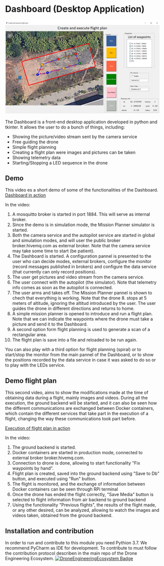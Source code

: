 # Dashboard (Desktop Application)
![dashboardDemo](https://github.com/JordiLlaveria/DashboardDEE/blob/manager/assets/FlightPlan.PNG)

The Dashboard is a front-end desktop application developed in python and tkinter. It allows the user to do a bunch of things, including:
- Showing the picture/video stream sent by the camera service
- Free guiding the drone
- Simple flight planning
- Creating a flight plan were images and pictures can be taken
- Showing telemetry data
- Starting/Stopping a LED sequence in the drone

## Demo
This video es a short demo of some of the functionalities of the Dashboard.
[Dashboard in action](https://youtu.be/08v7_bG5FcM)

In the video:
1. A mosquitto broker is started in port 1884. This will serve as internal broker.
2. Since the demo is in simulation mode, the Mission Planner simulator is started.
3. Both the camera service and the autopilot service are started in global and simulation modes, and will user the public broker broker.hivemq.com as external broker. Note that the camera service may take some time to start (be patient).
4. The Dashboard is started. A configuration pannel is presented to the user who can decide modes, external brokers, configure the monitor (record messages published in brokers) and configure the data service (that currently can only record positions).
5. The user get pictures and video stream from the camera service.
6. The user connect with the autopilot (the simulator). Note that telemetry info comes as soon as the autopilot is connected.
7. The user arms and takes off. The Mission Planner pannel is shown to chech that everything is working. Note that the drone 8. stops at 5 meters of altitude, ignoring the altitud introduced by the user.
The user guides the drone in different directions and returns to home.
9. A simple mission planner is opened to introduce and run a flight plan. Note that we can indicate the waypoints where the drone must take a picture and send it to the Dashboard.
10. A second option form flight planning is used to generate a scan of a rectangular area.
11. The flight plan is save into a file and reloaded to be run again.

You can also play with a third option for flight planning (spiral) or to start/stop the monitor from the main pannel of the Dashboard, or to show the positions recorded by the data service in case it was asked to do so or to play with the LEDs service.

## Demo flight plan

This second video, aims to show the modifications made at the time of obtaining data during a flight, mainly images and videos. During all the execution, the ground backend will be started, and it can also be seen how the different communications are exchanged between Docker containers, which contain the different services that take part in the execution of a flight, changing the way these communications took part before.

[Execution of flight plan in action](https://www.youtube.com/watch?v=gr8pJP8eNJE&ab_channel=DronsEETAC)

In the video:
1. The ground backend is started.
2. Docker containers are started in production mode, connected to external broker broker.hivemq.com.
3. Connection to drone is done, allowing to start functionality "Fix waypoints by hand".
4. Flight plan is created, saved into the ground backend using "Save to Db" button, and executed using "Run" button.
5. The flight is monitored, and the exchange of information between Docker containers can be seen through RPi terminal
6. Once the drone has ended the flight correctly, "Save Media" button is selected to flight information from air backend to ground backend
7. Using the functionality "Previous flights", the results of the flight made, or any other desired, can be analyzed, allowing to watch the images and videos taken, obtained from the ground backend.

## Installation and contribution
In order to run and contribute to this module you need Pythion 3.7. We recommend PyCharm as IDE for development.
To contribute to must follow the contribution protocol describen in the main repo of the Drone Engineering Ecosystem.
[![DroneEngineeringEcosystem Badge](https://img.shields.io/badge/DEE-MainRepo-brightgreen.svg)](https://github.com/dronsEETAC/DroneEngineeringEcosystemDEE)

